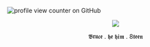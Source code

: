 ![profile view counter on GitHub](https://komarev.com/ghpvc/?username=ShootAllTheClowns)

<p align=center><img src="(https://64.media.tumblr.com/b448e225a171ee76a8f21a4c55c72a0b/9104454637792bf9-66/s400x600/728977ab7e053e2af4dc81d3764edcd69823e3f0.gif](https://i.pinimg.com/originals/86/73/3d/86733d059f086204424d12f3b5658e32.gif)"/>
<p align=center>𝕭𝖗𝖚𝖈𝖊  .  𝖍𝖊 𝖍𝖎𝖒  .  8𝖙𝖊𝖊𝖓



